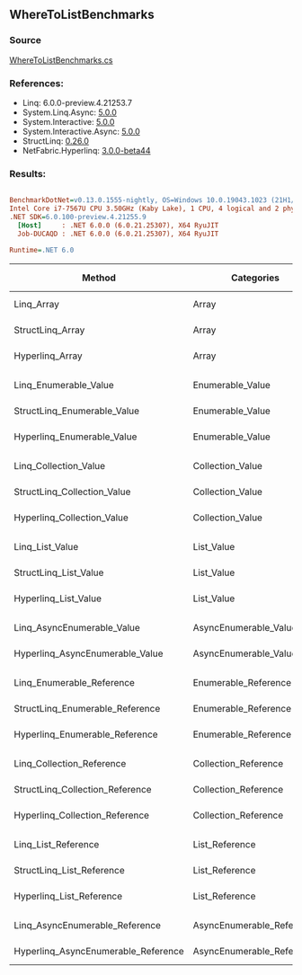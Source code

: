 ﻿## WhereToListBenchmarks

### Source
[WhereToListBenchmarks.cs](../NetFabric.Hyperlinq.Benchmarks/Benchmarks/WhereToListBenchmarks.cs)

### References:
- Linq: 6.0.0-preview.4.21253.7
- System.Linq.Async: [5.0.0](https://www.nuget.org/packages/System.Linq.Async/5.0.0)
- System.Interactive: [5.0.0](https://www.nuget.org/packages/System.Interactive/5.0.0)
- System.Interactive.Async: [5.0.0](https://www.nuget.org/packages/System.Interactive.Async/5.0.0)
- StructLinq: [0.26.0](https://www.nuget.org/packages/StructLinq/0.26.0)
- NetFabric.Hyperlinq: [3.0.0-beta44](https://www.nuget.org/packages/NetFabric.Hyperlinq/3.0.0-beta44)

### Results:
``` ini

BenchmarkDotNet=v0.13.0.1555-nightly, OS=Windows 10.0.19043.1023 (21H1/May2021Update)
Intel Core i7-7567U CPU 3.50GHz (Kaby Lake), 1 CPU, 4 logical and 2 physical cores
.NET SDK=6.0.100-preview.4.21255.9
  [Host]     : .NET 6.0.0 (6.0.21.25307), X64 RyuJIT
  Job-DUCAQD : .NET 6.0.0 (6.0.21.25307), X64 RyuJIT

Runtime=.NET 6.0  

```
|                              Method |                Categories | Count |       Mean |    Error |   StdDev | Ratio | RatioSD |  Gen 0 | Gen 1 | Gen 2 | Allocated |
|------------------------------------ |-------------------------- |------ |-----------:|---------:|---------:|------:|--------:|-------:|------:|------:|----------:|
|                          Linq_Array |                     Array |   100 |   357.3 ns |  2.79 ns |  2.61 ns |  1.00 |    0.00 | 0.3328 |     - |     - |     696 B |
|                    StructLinq_Array |                     Array |   100 |   416.0 ns |  3.34 ns |  2.96 ns |  1.16 |    0.01 | 0.1297 |     - |     - |     272 B |
|                     Hyperlinq_Array |                     Array |   100 |   495.6 ns |  3.58 ns |  3.34 ns |  1.39 |    0.02 | 0.1297 |     - |     - |     272 B |
|                                     |                           |       |            |          |          |       |         |        |       |       |           |
|               Linq_Enumerable_Value |          Enumerable_Value |   100 | 1,164.2 ns |  7.83 ns |  6.94 ns |  1.00 |    0.00 | 0.3510 |     - |     - |     736 B |
|         StructLinq_Enumerable_Value |          Enumerable_Value |   100 | 1,210.6 ns |  7.88 ns |  7.37 ns |  1.04 |    0.01 | 0.1450 |     - |     - |     304 B |
|          Hyperlinq_Enumerable_Value |          Enumerable_Value |   100 |   562.4 ns |  4.80 ns |  4.49 ns |  0.48 |    0.01 | 0.1297 |     - |     - |     272 B |
|                                     |                           |       |            |          |          |       |         |        |       |       |           |
|               Linq_Collection_Value |          Collection_Value |   100 | 1,167.3 ns |  9.75 ns |  9.12 ns |  1.00 |    0.00 | 0.3510 |     - |     - |     736 B |
|         StructLinq_Collection_Value |          Collection_Value |   100 | 1,211.0 ns |  7.99 ns |  7.47 ns |  1.04 |    0.01 | 0.1450 |     - |     - |     304 B |
|          Hyperlinq_Collection_Value |          Collection_Value |   100 |   533.1 ns |  5.77 ns |  4.81 ns |  0.46 |    0.01 | 0.1297 |     - |     - |     272 B |
|                                     |                           |       |            |          |          |       |         |        |       |       |           |
|                     Linq_List_Value |                List_Value |   100 | 1,162.8 ns | 10.44 ns |  9.77 ns |  1.00 |    0.00 | 0.3510 |     - |     - |     736 B |
|               StructLinq_List_Value |                List_Value |   100 |   796.9 ns |  4.09 ns |  3.83 ns |  0.69 |    0.01 | 0.1297 |     - |     - |     272 B |
|                Hyperlinq_List_Value |                List_Value |   100 | 1,372.0 ns |  9.32 ns |  8.27 ns |  1.18 |    0.01 | 0.1450 |     - |     - |     304 B |
|                                     |                           |       |            |          |          |       |         |        |       |       |           |
|          Linq_AsyncEnumerable_Value |     AsyncEnumerable_Value |   100 | 5,113.3 ns | 21.94 ns | 20.52 ns |  1.00 |    0.00 | 0.3510 |     - |     - |     744 B |
|     Hyperlinq_AsyncEnumerable_Value |     AsyncEnumerable_Value |   100 | 2,916.5 ns | 13.42 ns | 11.89 ns |  0.57 |    0.00 | 0.3586 |     - |     - |     752 B |
|                                     |                           |       |            |          |          |       |         |        |       |       |           |
|           Linq_Enumerable_Reference |      Enumerable_Reference |   100 | 1,144.9 ns |  9.20 ns |  8.61 ns |  1.00 |    0.00 | 0.3510 |     - |     - |     736 B |
|     StructLinq_Enumerable_Reference |      Enumerable_Reference |   100 | 1,194.5 ns |  7.04 ns |  6.59 ns |  1.04 |    0.01 | 0.1450 |     - |     - |     304 B |
|      Hyperlinq_Enumerable_Reference |      Enumerable_Reference |   100 | 1,360.4 ns |  6.28 ns |  5.87 ns |  1.19 |    0.01 | 0.1450 |     - |     - |     304 B |
|                                     |                           |       |            |          |          |       |         |        |       |       |           |
|           Linq_Collection_Reference |      Collection_Reference |   100 | 1,165.1 ns |  5.31 ns |  4.44 ns |  1.00 |    0.00 | 0.3510 |     - |     - |     736 B |
|     StructLinq_Collection_Reference |      Collection_Reference |   100 | 1,228.7 ns | 24.06 ns | 21.33 ns |  1.06 |    0.02 | 0.1450 |     - |     - |     304 B |
|      Hyperlinq_Collection_Reference |      Collection_Reference |   100 | 1,325.4 ns |  9.43 ns |  8.36 ns |  1.14 |    0.01 | 0.1450 |     - |     - |     304 B |
|                                     |                           |       |            |          |          |       |         |        |       |       |           |
|                 Linq_List_Reference |            List_Reference |   100 | 1,163.3 ns | 10.51 ns |  8.20 ns |  1.00 |    0.00 | 0.3510 |     - |     - |     736 B |
|           StructLinq_List_Reference |            List_Reference |   100 | 1,188.0 ns |  8.48 ns |  7.94 ns |  1.02 |    0.01 | 0.1450 |     - |     - |     304 B |
|            Hyperlinq_List_Reference |            List_Reference |   100 | 1,377.3 ns |  6.38 ns |  5.33 ns |  1.18 |    0.01 | 0.1450 |     - |     - |     304 B |
|                                     |                           |       |            |          |          |       |         |        |       |       |           |
|      Linq_AsyncEnumerable_Reference | AsyncEnumerable_Reference |   100 | 4,962.1 ns | 25.57 ns | 23.92 ns |  1.00 |    0.00 | 0.3510 |     - |     - |     744 B |
| Hyperlinq_AsyncEnumerable_Reference | AsyncEnumerable_Reference |   100 | 3,583.2 ns | 11.66 ns | 10.34 ns |  0.72 |    0.00 | 0.3738 |     - |     - |     784 B |
